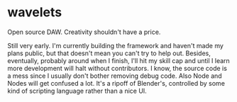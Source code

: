 # wavelets
Open source DAW. Creativity shouldn't have a price.

Still very early. I'm currently building the framework and haven't made my plans public, but that doesn't mean you can't try to help out. 
Besides, eventually, probably around when I finish, I'll hit my skill cap and until I learn more development will halt without contributors.
I know, the source code is a mess since I usually don't bother removing debug code. Also Node and Nodes will get confused a lot. It's a ripoff of Blender's, controlled by some kind of scripting language rather than a nice UI.
